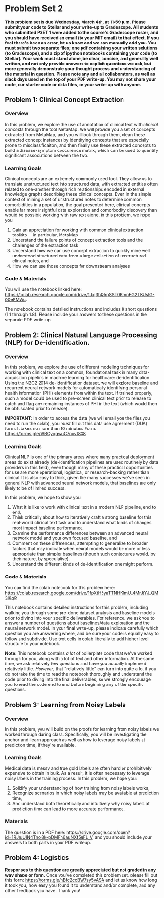 # Problem Set 2


**This problem set is due Wednesday, March 4th, at 11:59 p.m. Please submit your code to Stellar and your write-up to Gradescope. All students who submitted PSET 1 were added to the course's Gradescope roster, and you should have received an email (to your MIT email) to that effect. If you feel there's been an error, let us know and we can manually add you. You must submit two separate files; one pdf containing your written solutions (to Gradescope), and a zip of ipython notebooks containing your code (to Stellar). Your work must stand alone, be clear, concise, and generally well written, and not only provide answers to explicit questions we ask, but more generally demonstrate your thought process and understanding of the material in question. Please note any and all collaborators, as well as slack days used on the top of your PDF write-up. You may not share your code, our starter code or data files, or your write-up with anyone.**

## Problem 1: Clinical Concept Extraction
### Overview
In this problem, we explore the use of annotation of clinical text with _clinical concepts_ through
the tool MetaMap. We will provide you a set of concepts extracted from MetaMap, and you will look through them, clean
these extracted concept instances by identifying concepts that are especially prone to misclassificaiton, and then
finally use these extracted concepts to build a disease-symptom coccurence matrix, which can be used to
quantify significant associations between the two.

### Learning Goals
Clinical concepts are an extremely commonly used tool. They allow us to translate unstructured text into
structured data, with extracted entities often related to one-another through rich relationships encoded in
external knowledge graphs describing these clinical concepts. Even in the simple context of mining a set of
unstructured notes to determine common comorbidities in a population, the goal presented here, clinical
concepts enable far more insightful data exploration and comorbodity discovery than would be possible working
with raw text alone. In this problem, we hope you
  1. Gain an appreciation for working with common clinical extraction toolkits---in particular, MetaMap
  2. Understand the failure points of concept extraction tools and the challenges of the extraction task 
  3. Understand how we can use concept extraction to quickly mine well understood structured data from a large
     collection of unstructured clinical notes, and
  4. How we can use those concepts for downstream analyses

### Code & Materials
You will use the notebook linked here: https://colab.research.google.com/drive/1Jxj3hQ5pSST0KmnFG2TKUslG-00eFMWc.

The notebook contains detailed instructions and includes 8 short questions (1.1 through 1.8). Please include your answers to these questions in the separate PDF write-up.

## Problem 2: Clinical Natural Language Processing (NLP) for De-identification.
### Overview
In this problem, we explore the use of different modeling techniques for working with clinical text on a
common, foundational task in many data-acquisition pipelins in machine learning for healthcare:
de-identification. Using the [N2C2](https://portal.dbmi.hms.harvard.edu/projects/n2c2-nlp/#) 2014
de-identification dataset, we will explore baseline and recurrent neural network models for automatically
identifying personal health information (PHI) elements from within the text. If trained properly, such a model
could be used to pre-screen clinical text prior to release to catch and flag any remaining instances of PHI in
the text (which would then be obfuscated prior to release).

**IMPORTANT**: In order to access the data (we will email you the files you need to run the colab), you *must*
fill out this data use agreement (DUA) form. It takes no more than 10 minutes. Form:
https://forms.gle/WBCyqqwuC7nxvt838

### Learning Goals
Clinical NLP is one of the primary areas where many practical deployment areas do exist already
(de-identification pipelines are used routinely by data providers in this field), even though many of these
practical opportunities for use are more operational, logistical, or research-backing rather than clinical. It
is also easy to think, given the many successes we've seen in general NLP with advanced neural network models,
that baselines are only likely to be of limited success.

In this problem, we hope to show you
  1. What it is like to work with clinical text in a modern NLP pipeline, end to end,
  2. Think critically about how to iteratively craft a strong baseline for this real-world clinical text task
     and to understand what kinds of changes most impact baseline performance.
  3. Examine the performance differences between an advanced neural network model and your own focused
     baseline, and
  4. Comment on these differences, attempting to generalize to broader factors that may indicate when neural
     models would be more or less appropriate than simpler baselines (though such conjectures would, by their
     nature, by speculative).
  5. Understand the different kinds of de-identification one might perform.

### Code & Materials
You can find the colab notebook for this problem here:
https://colab.research.google.com/drive/1fpXtH5yaTTNHKImU_4MrJtYJ_QM3l8qP

This notebook contains detailed instructions for this problem, including walking you through some pre-done
dataset analysis and baseline models prior to diving into your specific deliverables. For reference, we ask
you to answer a number of questions about baselines/data exploration and the neural network model.  In your
final write-up, please indicate carefully which question you are answering where, and be sure your code is
equally easy to follow and subdivide. Use text cells in colab liberally to add higher level structure to your
notebook.

**Note:** This notebook contains _a lot_ of boilerplate code that we've worked through for you, along with a
lot of text and other information. At the same time, we ask relatively few questions and have you actually
implement relatively little. _However_, that "relatively little" can turn into quite a lot if you do not take
the time to read the notebook thoroughly and understand the code prior to diving into the final deliverables,
so we strongly encourage you to read the code end to end before beginning any of the specific questions.

## Problem 3: Learning from Noisy Labels
### Overview
In this problem, you will build on the proofs for learning from noisy labels we worked through during class. Specifically, you will be investigating the anchor-and-learn approach as well as how to leverage noisy labels at prediction time, if they're available.

### Learning Goals
Medical data is messy and true gold labels are often hard or prohibitively expensive to obtain in bulk. As a result, it is often necessary to leverage noisy labels in the training process. 
In this problem, we hope you:
1) Solidify your understanding of how training from noisy labels works,
2) Recognize scenarios in which noisy labels may be available at prediction time,
3) And understand both theoretically and intuitively why noisy labels at prediction time can lead to more accurate performance.

### Materials
The question is in a PDF here: https://drive.google.com/open?id=1RJruUIN4Tnol8k-pDMFh6auNXf5uFL_V, and you should include your answers to both parts in your PDF writeup. 

## Problem 4: Logistics
**Responses to this question are greatly appreciated but not graded in any way shape or form.**
Once you've completed this problem set, please fill out this form: https://forms.gle/hBfc2ccBW7sy5vASA and let
us know how long it took you, how easy you found it to understand and/or complete, and any other feedback you
have. Thank you!
